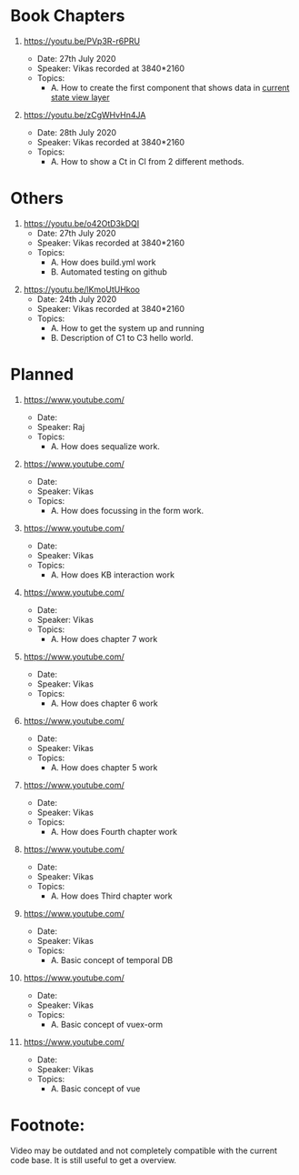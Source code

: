 # Book Chapters

1. https://youtu.be/PVp3R-r6PRU

   - Date: 27th July 2020
   - Speaker: Vikas recorded at 3840\*2160
   - Topics:
     - A. How to create the first component that shows data in [current state view layer](https://github.com/savantcare/emr/blob/master/docs/GLOSSARY.md#information-layers)

2. https://youtu.be/zCgWHvHn4JA
   - Date: 28th July 2020
   - Speaker: Vikas recorded at 3840\*2160
   - Topics:
     - A. How to show a Ct in Cl from 2 different methods.

# Others

1. https://youtu.be/o42OtD3kDQI
   - Date: 27th July 2020
   - Speaker: Vikas recorded at 3840\*2160
   - Topics:
     - A. How does build.yml work
     - B. Automated testing on github

2) https://youtu.be/lKmoUtUHkoo
   - Date: 24th July 2020
   - Speaker: Vikas recorded at 3840\*2160
   - Topics:
     - A. How to get the system up and running
     - B. Description of C1 to C3 hello world.

# Planned

1. https://www.youtube.com/

   - Date:
   - Speaker: Raj
   - Topics:
     - A. How does sequalize work.

2. https://www.youtube.com/

   - Date:
   - Speaker: Vikas
   - Topics:
     - A. How does focussing in the form work.

3. https://www.youtube.com/

   - Date:
   - Speaker: Vikas
   - Topics:
     - A. How does KB interaction work

4. https://www.youtube.com/

   - Date:
   - Speaker: Vikas
   - Topics:
     - A. How does chapter 7 work

5. https://www.youtube.com/

   - Date:
   - Speaker: Vikas
   - Topics:
     - A. How does chapter 6 work

6. https://www.youtube.com/

   - Date:
   - Speaker: Vikas
   - Topics:
     - A. How does chapter 5 work

7. https://www.youtube.com/

   - Date:
   - Speaker: Vikas
   - Topics:
     - A. How does Fourth chapter work

8. https://www.youtube.com/

   - Date:
   - Speaker: Vikas
   - Topics:
     - A. How does Third chapter work

9. https://www.youtube.com/

   - Date:
   - Speaker: Vikas
   - Topics:
     - A. Basic concept of temporal DB

10. https://www.youtube.com/

    - Date:
    - Speaker: Vikas
    - Topics:
      - A. Basic concept of vuex-orm

11. https://www.youtube.com/
    - Date:
    - Speaker: Vikas
    - Topics:
      - A. Basic concept of vue

# Footnote:

Video may be outdated and not completely compatible with the current code base. It is still useful to get a overview.
